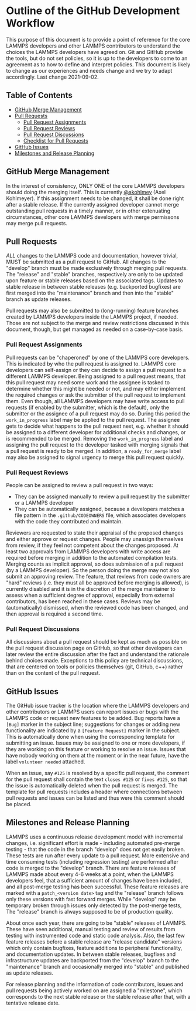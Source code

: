 # Outline of the GitHub Development Workflow

This purpose of this document is to provide a point of reference for the
core LAMMPS developers and other LAMMPS contributors to understand the
choices the LAMMPS developers have agreed on. Git and GitHub provide the
tools, but do not set policies, so it is up to the developers to come to
an agreement as to how to define and interpret policies. This document
is likely to change as our experiences and needs change and we try to
adapt accordingly. Last change 2021-09-02.

## Table of Contents

  * [GitHub Merge Management](#github-merge-management)
  * [Pull Requests](#pull-requests)
    * [Pull Request Assignments](#pull-request-assignments)
    * [Pull Request Reviews](#pull-request-reviews)
    * [Pull Request Discussions](#pull-request-discussions)
    * [Checklist for Pull Requests](#checklist-for-pull-requests)
  * [GitHub Issues](#github-issues)
  * [Milestones and Release Planning](#milestones-and-release-planning)

## GitHub Merge Management

In the interest of consistency, ONLY ONE of the core LAMMPS developers
should doing the merging itself.  This is currently
[@akohlmey](https://github.com/akohlmey) (Axel Kohlmeyer).  If this
assignment needs to be changed, it shall be done right after a stable
release.  If the currently assigned developer cannot merge outstanding
pull requests in a timely manner, or in other extenuating circumstances,
other core LAMMPS developers with merge permissons may merge pull
requests.

## Pull Requests

*ALL* changes to the LAMMPS code and documentation, however trivial, MUST
be submitted as a pull request to GitHub.  All changes to the "develop"
branch must be made exclusively through merging pull requests.  The
"release" and "stable" branches, respectively are only to be updated
upon feature or stable releases based on the associated tags. Updates to
stable release in between stable releases (e.g. backported bugfixes)
are first merged into the "maintenance" branch and then into the "stable"
branch as update releases.

Pull requests may also be submitted to (long-running) feature branches
created by LAMMPS developers inside the LAMMPS project, if needed. Those
are not subject to the merge and review restrictions discussed in this
document, though, but get managed as needed on a case-by-case basis.

### Pull Request Assignments

Pull requests can be "chaperoned" by one of the LAMMPS core developers.
This is indicated by who the pull request is assigned to.  LAMMPS core
developers can self-assign or they can decide to assign a pull request
to a different LAMMPS developer. Being assigned to a pull request means,
that this pull request may need some work and the assignee is tasked to
determine whether this might be needed or not, and may either implement
the required changes or ask the submitter of the pull request to
implement them.  Even though, all LAMMPS developers may have write
access to pull requests (if enabled by the submitter, which is the
default), only the submitter or the assignee of a pull request may do
so.  During this period the `work_in_progress` label may be applied to
the pull request.  The assignee gets to decide what happens to the pull
request next, e.g. whether it should be assigned to a different
developer for additional checks and changes, or is recommended to be
merged.  Removing the `work_in_progress` label and assigning the pull
request to the developer tasked with merging signals that a pull request
is ready to be merged. In addition, a `ready_for_merge` label may also
be assigned to signal urgency to merge this pull request quickly.

### Pull Request Reviews

People can be assigned to review a pull request in two ways:

  * They can be assigned manually to review a pull request
    by the submitter or a LAMMPS developer
  * They can be automatically assigned, because a developers matches
    a file pattern in the `.github/CODEOWNERS` file, which associates
    developers with the code they contributed and maintain.

Reviewers are requested to state their appraisal of the proposed changes
and either approve or request changes. People may unassign themselves
from review, if they feel not competent about the changes proposed. At
least two approvals from LAMMPS developers with write access are required
before merging in addition to the automated compilation tests.
Merging counts as implicit approval, so does submission of a pull request
(by a LAMMPS developer). So the person doing the merge may not also submit
an approving review. The feature, that reviews from code owners are "hard"
reviews (i.e. they must all be approved before merging is allowed), is
currently disabled and it is in the discretion of the merge maintainer to
assess when a sufficient degree of approval, especially from external
contributors, has been reached in these cases.  Reviews may be
(automatically) dismissed, when the reviewed code has been changed,
and then approval is required a second time.

### Pull Request Discussions

All discussions about a pull request should be kept as much as possible
on the pull request discussion page on GitHub, so that other developers
can later review the entire discussion after the fact and understand the
rationale behind choices made.  Exceptions to this policy are technical
discussions, that are centered on tools or policies themselves
(git, GitHub, c++) rather than on the content of the pull request.

## GitHub Issues

The GitHub issue tracker is the location where the LAMMPS developers
and other contributors or LAMMPS users can report issues or bugs with
the LAMMPS code or request new features to be added. Bug reports have
a `[Bug]` marker in the subject line; suggestions for changes or
adding new functionality are indicated by a `[Feature Request]`
marker in the subject. This is automatically done when using the
corresponding template for submitting an issue.  Issues may be assigned
to one or more developers, if they are working on this feature or
working to resolve an issue.  Issues that have nobody working
on them at the moment or in the near future, have the label
`volunteer needed` attached.

When an issue, say `#125` is resolved by a specific pull request,
the comment for the pull request shall contain the text `closes #125`
or `fixes #125`, so that the issue is automatically deleted when
the pull request is merged.  The template for pull requests includes
a header where connections between pull requests and issues can be listed
and thus were this comment should be placed.

## Milestones and Release Planning

LAMMPS uses a continuous release development model with incremental
changes, i.e. significant effort is made - including automated pre-merge
testing - that the code in the branch "develop" does not get easily
broken.  These tests are run after every update to a pull request.  More
extensive and time consuming tests (including regression testing) are
performed after code is merged to the "develop" branch.  There are feature
releases of LAMMPS made about every 4-6 weeks at a point, when the LAMMPS
developers feel, that a sufficient amount of changes have been included,
and all post-merge testing has been successful.  These feature releases are
marked with a `patch_<version date>` tag and the "release" branch
follows only these versions with fast forward merges.  While "develop" may
be temporary broken through issues only detected by the post-merge tests,
The "release" branch is always supposed to be of production quality.

About once each year, there are going to be "stable" releases of
LAMMPS.  These have seen additional, manual testing and review of
results from testing with instrumented code and static code analysis.
Also, the last few feature releases before a stable release are "release
candidate" versions which only contain bugfixes, feature additions to
peripheral functionality, and documentation updates.  In between stable
releases, bugfixes and infrastructure updates are backported from the
"develop" branch to the "maintenance" branch and occasionally merged
into "stable" and published as update releases.

For release planning and the information of code contributors, issues
and pull requests being actively worked on are assigned a "milestone",
which corresponds to the next stable release or the stable release after
that, with a tentative release date.
